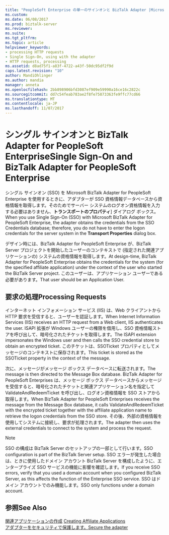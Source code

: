 ```yaml
---
title: "PeopleSoft Enterprise の単一のサインオンと BizTalk Adapter |Microsoft ドキュメント"
ms.custom: 
ms.date: 06/08/2017
ms.prod: biztalk-server
ms.reviewer: 
ms.suite: 
ms.tgt_pltfrm: 
ms.topic: article
helpviewer_keywords:
- processing HTTP requests
- Single Sign-On, using with the adapter
- HTTP requests, processing
ms.assetid: d8ad75f1-a83f-4722-a43f-50dc95df2f9d
caps.latest.revision: "10"
author: MandiOhlinger
ms.author: mandia
manager: anneta
ms.openlocfilehash: 2bb898906bfd3087ef909e59990a16ce16c2822c
ms.sourcegitcommit: dd7c54feab783ae2f8fe75873363fe9ffc77cd66
ms.translationtype: MT
ms.contentlocale: ja-JP
ms.lasthandoff: 11/07/2017
---
```

# <a name="single-sign-on-and-biztalk-adapter-for-peoplesoft-enterprise"></a><span data-ttu-id="3fd25-102">シングル サインオンと BizTalk Adapter for PeopleSoft Enterprise</span><span class="sxs-lookup"><span data-stu-id="3fd25-102">Single Sign-On and BizTalk Adapter for PeopleSoft Enterprise</span></span>
<span data-ttu-id="3fd25-103">シングル サインオン (SSO) を Microsoft BizTalk Adapter for PeopleSoft Enterprise を使用するときに、アダプターが SSO 資格情報データベースから資格情報を取得します。そのためでサーバー システムのログオン資格情報を入力する必要はありません、**トランスポートのプロパティ**] ダイアログ ボックス。</span><span class="sxs-lookup"><span data-stu-id="3fd25-103">When you use Single Sign-On (SSO) with Microsoft BizTalk Adapter for PeopleSoft Enterprise, the adapter obtains the credentials from the SSO Credentials database; therefore, you do not have to enter the logon credentials for the server system in the **Transport Properties** dialog box.</span></span>  
  
 <span data-ttu-id="3fd25-104">デザイン時には、BizTalk Adapter for PeopleSoft Enterprise が、BizTalk Server プロジェクトを開始したユーザーのコンテキストで (指定された関連アプリケーションの) システムの資格情報を取得します。</span><span class="sxs-lookup"><span data-stu-id="3fd25-104">At design-time, BizTalk Adapter for PeopleSoft Enterprise obtains the credentials for the system (for the specified affiliate application) under the context of the user who started the BizTalk Server project.</span></span> <span data-ttu-id="3fd25-105">このユーザーは、アプリケーション ユーザーである必要があります。</span><span class="sxs-lookup"><span data-stu-id="3fd25-105">That user should be an Application User.</span></span>  
  
## <a name="processing-requests"></a><span data-ttu-id="3fd25-106">要求の処理</span><span class="sxs-lookup"><span data-stu-id="3fd25-106">Processing Requests</span></span>  
 <span data-ttu-id="3fd25-107">インターネット インフォメーション サービス (IIS) は、Web クライアントから HTTP 要求を受信すると、ユーザーを認証します。</span><span class="sxs-lookup"><span data-stu-id="3fd25-107">When Internet Information Services (IIS) receives an HTTP request from a Web client, IIS authenticates the user.</span></span> <span data-ttu-id="3fd25-108">ISAPI 拡張が Windows ユーザーの権限を借用し、SSO 資格情報ストアを呼び出して、暗号化されたチケットを取得します。</span><span class="sxs-lookup"><span data-stu-id="3fd25-108">The ISAPI extension impersonates the Windows user and then calls the SSO credential store to obtain an encrypted ticket.</span></span> <span data-ttu-id="3fd25-109">このチケットは、SSOTicket プロパティとしてメッセージのコンテキストに保存されます。</span><span class="sxs-lookup"><span data-stu-id="3fd25-109">This ticket is stored as the SSOTicket property in the context of the message.</span></span>  
  
 <span data-ttu-id="3fd25-110">次に、メッセージがメッセージ ボックス データベースに転送されます。</span><span class="sxs-lookup"><span data-stu-id="3fd25-110">The message is then directed to the Message Box database.</span></span> <span data-ttu-id="3fd25-111">BizTalk Adapter for PeopleSoft Enterprises は、メッセージ ボックス データベースからメッセージを受信すると、暗号化されたチケットと関連アプリケーション名を指定して ValidateAndRedeemTicket を呼び出し、ログオン資格情報を SSO ストアから取得します。</span><span class="sxs-lookup"><span data-stu-id="3fd25-111">When BizTalk Adapter for PeopleSoft Enterprises receives the message from the Message Box database, it calls ValidateAndRedeemTicket with the encrypted ticket together with the affiliate application name to retrieve the logon credentials from the SSO store.</span></span> <span data-ttu-id="3fd25-112">その後、外部の資格情報を使用してシステムに接続し、要求が処理されます。</span><span class="sxs-lookup"><span data-stu-id="3fd25-112">The adapter then uses the external credentials to connect to the system and process the request.</span></span>  
  
> [!NOTE]
>  <span data-ttu-id="3fd25-113">SSO の構成は BizTalk Server のセットアップの一部として行います。</span><span class="sxs-lookup"><span data-stu-id="3fd25-113">SSO configuration is part of the BizTalk Server setup.</span></span> <span data-ttu-id="3fd25-114">SSO エラーが発生した場合は、ときに使用したドメイン アカウント BizTalk Server を構成したように、エンタープライズ SSO サービスの機能に影響を確認します。</span><span class="sxs-lookup"><span data-stu-id="3fd25-114">If you receive SSO errors, verify that you used a domain account when you configured BizTalk Server, as this affects the function of the Enterprise SSO service.</span></span> <span data-ttu-id="3fd25-115">SSO はドメイン アカウントでのみ機能します。</span><span class="sxs-lookup"><span data-stu-id="3fd25-115">SSO only functions under a domain account.</span></span>  
  
## <a name="see-also"></a><span data-ttu-id="3fd25-116">参照</span><span class="sxs-lookup"><span data-stu-id="3fd25-116">See Also</span></span>  
 <span data-ttu-id="3fd25-117">[関連アプリケーションの作成](../core/creating-affiliate-applications2.md) </span><span class="sxs-lookup"><span data-stu-id="3fd25-117">[Creating Affiliate Applications](../core/creating-affiliate-applications2.md) </span></span>  
 [<span data-ttu-id="3fd25-118">アダプターをセキュリティで保護します。</span><span class="sxs-lookup"><span data-stu-id="3fd25-118">Secure the adapter</span></span>](../core/security-in-biztalk-adapter-for-peoplesoft-enterprise.md)